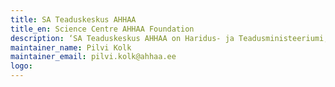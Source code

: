 ```yaml
---
title: SA Teaduskeskus AHHAA
title_en: Science Centre AHHAA Foundation
description: ‘SA Teaduskeskus AHHAA on Haridus- ja Teadusministeeriumi, Tartu linna ja Tartu Ülikooli poolt asutatud sihtasutus, mis tegeleb teaduse populariseerimisega’
maintainer_name: Pilvi Kolk 
maintainer_email: pilvi.kolk@ahhaa.ee
logo:
---
```

